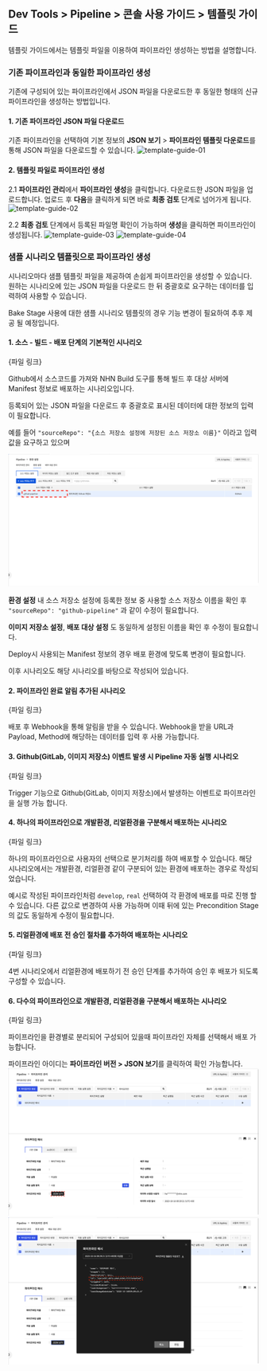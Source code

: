 ## Dev Tools > Pipeline > 콘솔 사용 가이드 > 템플릿 가이드
템플릿 가이드에서는 템플릿 파일을 이용하여 파이프라인 생성하는 방법을 설명합니다.

### 기존 파이프라인과 동일한 파이프라인 생성
기존에 구성되어 있는 파이프라인에서 JSON 파일을 다운로드한 후 동일한 형태의 신규 파이프라인을 생성하는 방법입니다.

#### 1. 기존 파이프라인 JSON 파일 다운로드
기존 파이프라인을 선택하여 기본 정보의 **JSON 보기** > **파이프라인 템플릿 다운로드**를 통해 JSON 파일을 다운로드할 수 있습니다.
![template-guide-01](http://static.toastoven.net/prod_pipeline/2023-09-26/template-guide-01.png)

#### 2. 템플릿 파일로 파이프라인 생성
2.1 **파이프라인 관리**에서 **파이프라인 생성**을 클릭합니다. 다운로드한 JSON 파일을 업로드합니다. 업로드 후 **다음**을 클릭하게 되면 바로 **최종 검토** 단계로 넘어가게 됩니다.
![template-guide-02](http://static.toastoven.net/prod_pipeline/2023-09-26/template-guide-02.png)

2.2 **최종 검토** 단계에서 등록된 파일명 확인이 가능하며 **생성**을 클릭하면 파이프라인이 생성됩니다.
![template-guide-03](http://static.toastoven.net/prod_pipeline/2023-09-26/template-guide-03.png)
![template-guide-04](http://static.toastoven.net/prod_pipeline/2023-09-26/template-guide-04.png)

### 샘플 시나리오 템플릿으로 파이프라인 생성
시나리오마다 샘플 템플릿 파일을 제공하여 손쉽게 파이프라인을 생성할 수 있습니다. 원하는 시나리오에 있는 JSON 파일을 다운로드 한 뒤 중괄호로 요구하는 데이터를 입력하여 사용할 수 있습니다.

Bake Stage 사용에 대한 샘플 시나리오 템플릿의 경우 기능 변경이 필요하여 추후 제공 될 예정입니다.

#### 1. 소스 - 빌드 - 배포 단계의 기본적인 시나리오
{파일 링크}

Github에서 소스코드를 가져와 NHN Build 도구를 통해 빌드 후 대상 서버에 Manifest 정보로 배포하는 시나리오입니다. 

등록되어 있는 JSON 파일을 다운로드 후 중괄호로 표시된 데이터에 대한 정보의 입력이 필요합니다.

예를 들어 `"sourceRepo": "{소스 저장소 설정에 저장된 소스 저장소 이름}"` 이라고 입력값을 요구하고 있으며

![template-guide-05](../images/2023-10-31/template-guide-05.png)

**환경 설정** 내 소스 저장소 설정에 등록한 정보 중 사용할 소스 저장소 이름을 확인 후 `"sourceRepo": "github-pipeline"` 과 같이 수정이 필요합니다.

**이미지 저장소 설정**, **배포 대상 설정** 도 동일하게 설정된 이름을 확인 후 수정이 필요합니다.

Deploy시 사용되는 Manifest 정보의 경우 배포 환경에 맞도록 변경이 필요합니다.

이후 시나리오도 해당 시나리오를 바탕으로 작성되어 있습니다.

#### 2. 파이프라인 완료 알림 추가된 시나리오
{파일 링크}

배포 후 Webhook을 통해 알림을 받을 수 있습니다. Webhook을 받을 URL과 Payload, Method에 해당하는 데이터를 입력 후 사용 가능합니다.

#### 3. Github(GitLab, 이미지 저장소) 이벤트 발생 시 Pipeline 자동 실행 시나리오
{파일 링크}

Trigger 기능으로 Github(GitLab, 이미지 저장소)에서 발생하는 이벤트로 파이프라인을 실행 가능 합니다.

#### 4. 하나의 파이프라인으로 개발환경, 리얼환경을 구분해서 배포하는 시나리오
{파일 링크}

하나의 파이프라인으로 사용자의 선택으로 분기처리를 하여 배포할 수 있습니다.
해당 시나리오에서는 개발환경, 리얼환경 같이 구분되어 있는 환경에 배포하는 경우로 작성되었습니다.

예시로 작성된 파이프라인처럼 `develop`, `real` 선택하여 각 환경에 배포를 따로 진행 할 수 있습니다.
다른 값으로 변경하여 사용 가능하며 이때 뒤에 있는 Precondition Stage의 값도 동일하게 수정이 필요합니다.

#### 5. 리얼환경에 배포 전 승인 절차를 추가하여 배포하는 시나리오
{파일 링크}

4번 시나리오에서 리얼환경에 배포하기 전 승인 단계를 추가하여 승인 후 배포가 되도록 구성할 수 있습니다.

#### 6. 다수의 파이프라인으로 개발환경, 리얼환경을 구분해서 배포하는 시나리오
{파일 링크}

파이프라인을 환경별로 분리되어 구성되어 있을때 파이프라인 자체를 선택해서 배포 가능합니다.

파이프라인 아이디는 **파이프라인 버전 > JSON 보기**를 클릭하여 확인 가능합니다.
![template-guide-06](../images/2023-10-31/template-guide-06.png)
![template-guide-07](../images/2023-10-31/template-guide-07.png)